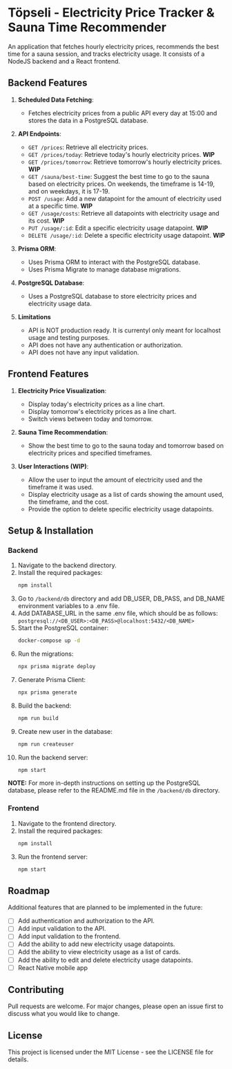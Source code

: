 # Töpseli - Electricity Price Tracker & Sauna Time Recommender

An application that fetches hourly electricity prices, recommends the best time for a sauna session, and tracks electricity usage. It consists of a NodeJS backend and a React frontend.

## Backend Features

1. **Scheduled Data Fetching**:
   - Fetches electricity prices from a public API every day at 15:00 and stores the data in a PostgreSQL database.

2. **API Endpoints**:
   - `GET /prices`: Retrieve all electricity prices.
   - `GET /prices/today`: Retrieve today's hourly electricity prices. **WIP**
   - `GET /prices/tomorrow`: Retrieve tomorrow's hourly electricity prices. **WIP**
   - `GET /sauna/best-time`: Suggest the best time to go to the sauna based on electricity prices. On weekends, the timeframe is 14-19, and on weekdays, it is 17-19.
   - `POST /usage`: Add a new datapoint for the amount of electricity used at a specific time. **WIP**
   - `GET /usage/costs`: Retrieve all datapoints with electricity usage and its cost. **WIP**
   - `PUT /usage/:id`: Edit a specific electricity usage datapoint. **WIP**
   - `DELETE /usage/:id`: Delete a specific electricity usage datapoint. **WIP**

3. **Prisma ORM**:
   - Uses Prisma ORM to interact with the PostgreSQL database.
   - Uses Prisma Migrate to manage database migrations.

4. **PostgreSQL Database**:
   - Uses a PostgreSQL database to store electricity prices and electricity usage data.

4. **Limitations**
    - API is NOT production ready. It is currentyl only meant for localhost usage and testing purposes.
    - API does not have any authentication or authorization.
    - API does not have any input validation.
## Frontend Features

1. **Electricity Price Visualization**:
   - Display today's electricity prices as a line chart.
   - Display tomorrow's electricity prices as a line chart.
   - Switch views between today and tomorrow.

2. **Sauna Time Recommendation**:
   - Show the best time to go to the sauna today and tomorrow based on electricity prices and specified timeframes.

3. **User Interactions (WIP)**:
   - Allow the user to input the amount of electricity used and the timeframe it was used.
   - Display electricity usage as a list of cards showing the amount used, the timeframe, and the cost.
   - Provide the option to delete specific electricity usage datapoints.

## Setup & Installation

### Backend

1. Navigate to the backend directory.
2. Install the required packages:
   ```bash
   npm install
   ```
3. Go to `/backend/db` directory and add DB_USER, DB_PASS, and DB_NAME environment variables to a .env file.
4. Add DATABASE_URL in the same .env file, which should be as follows: `postgresql://<DB_USER>:<DB_PASS>@localhost:5432/<DB_NAME>`
5. Start the PostgreSQL container:
    ```bash
    docker-compose up -d
    ```
6. Run the migrations:
   ```bash
   npx prisma migrate deploy
   ```
7. Generate Prisma Client:
    ```bash
    npx prisma generate
    ```
8. Build the backend:
    ```bash
    npm run build
    ```
9. Create new user in the database:
    ```bash
    npm run createuser
    ```
10. Run the backend server:
    ```bash
    npm start
    ```

**NOTE:** For more in-depth instructions on setting up the PostgreSQL database, please refer to the README.md file in the `/backend/db` directory.
### Frontend

1. Navigate to the frontend directory.
2. Install the required packages:
   ```bash
   npm install
   ```
3. Run the frontend server:
    ```bash
    npm start
    ```

## Roadmap

Additional features that are planned to be implemented in the future:

- [ ] Add authentication and authorization to the API.
- [ ] Add input validation to the API.
- [ ] Add input validation to the frontend.
- [ ] Add the ability to add new electricity usage datapoints.
- [ ] Add the ability to view electricity usage as a list of cards.
- [ ] Add the ability to edit and delete electricity usage datapoints.
- [ ] React Native mobile app
## Contributing

Pull requests are welcome. For major changes, please open an issue first to discuss what you would like to change.

## License

This project is licensed under the MIT License - see the LICENSE file for details.